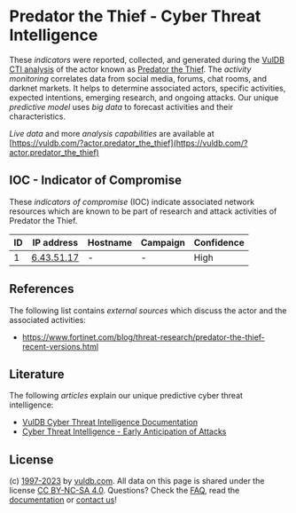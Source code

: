 # Predator the Thief - Cyber Threat Intelligence

These _indicators_ were reported, collected, and generated during the [VulDB CTI analysis](https://vuldb.com/?kb.cti) of the actor known as [Predator the Thief](https://vuldb.com/?actor.predator_the_thief). The _activity monitoring_ correlates data from social media, forums, chat rooms, and darknet markets. It helps to determine associated actors, specific activities, expected intentions, emerging research, and ongoing attacks. Our unique _predictive model_ uses _big data_ to forecast activities and their characteristics.

_Live data_ and more _analysis capabilities_ are available at [https://vuldb.com/?actor.predator_the_thief](https://vuldb.com/?actor.predator_the_thief)

## IOC - Indicator of Compromise

These _indicators of compromise_ (IOC) indicate associated network resources which are known to be part of research and attack activities of Predator the Thief.

ID | IP address | Hostname | Campaign | Confidence
-- | ---------- | -------- | -------- | ----------
1 | [6.43.51.17](https://vuldb.com/?ip.6.43.51.17) | - | - | High

## References

The following list contains _external sources_ which discuss the actor and the associated activities:

* https://www.fortinet.com/blog/threat-research/predator-the-thief-recent-versions.html

## Literature

The following _articles_ explain our unique predictive cyber threat intelligence:

* [VulDB Cyber Threat Intelligence Documentation](https://vuldb.com/?kb.cti)
* [Cyber Threat Intelligence - Early Anticipation of Attacks](https://www.scip.ch/en/?labs.20201022)

## License

(c) [1997-2023](https://vuldb.com/?kb.changelog) by [vuldb.com](https://vuldb.com/?kb.about). All data on this page is shared under the license [CC BY-NC-SA 4.0](https://creativecommons.org/licenses/by-nc-sa/4.0/). Questions? Check the [FAQ](https://vuldb.com/?kb.faq), read the [documentation](https://vuldb.com/?kb) or [contact us](https://vuldb.com/?contact)!
